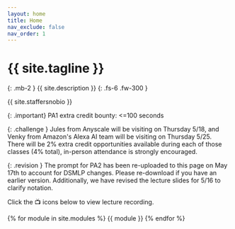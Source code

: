 ```yaml
---
layout: home
title: Home
nav_exclude: false
nav_order: 1
---
```


# {{ site.tagline }}
{: .mb-2 }
{{ site.description }}
{: .fs-6 .fw-300 }

{{ site.staffersnobio }}

{: .important}
PA1 extra credit bounty: <=100 seconds

{: .challenge } 
Jules from Anyscale will be visiting on Thursday 5/18, and Venky from Amazon's Alexa AI team will be visiting on Thursday 5/25. There will be 2% extra credit opportunities available during each of those classes (4% total), in-person attendance is strongly encouraged.  

{: .revision } 
The prompt for PA2 has been re-uploaded to this page on May 17th to account for DSMLP changes. Please re-download if you have an earlier version. Additionally, we have revised the lecture slides for 5/16 to clarify notation. 


Click the 📺 icons below to view lecture recording. 



<!-- [Jump to the current week](#week-03){: .btn } -->

{% for module in site.modules %}
{{ module }}
{% endfor %}
